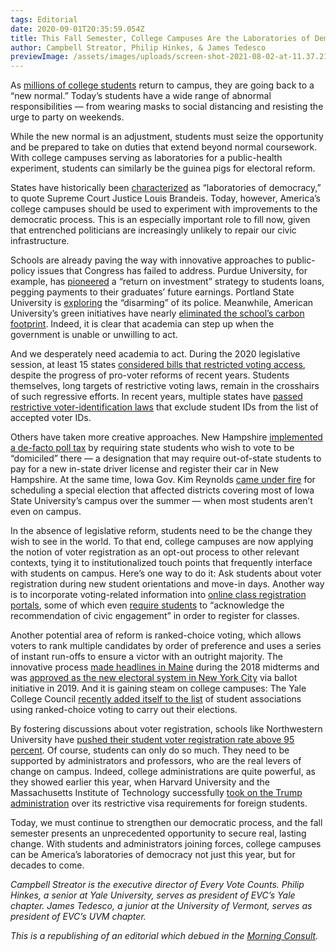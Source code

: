 ```yaml
---
tags: Editorial
date: 2020-09-01T20:35:59.054Z
title: This Fall Semester, College Campuses Are the Laboratories of Democracy
author: Campbell Streator, Philip Hinkes, & James Tedesco
previewImage: /assets/images/uploads/screen-shot-2021-08-02-at-11.37.21-pm.png
---
```

As [millions of college students](https://www.marketwatch.com/story/more-than-3-in-4-college-students-plan-to-return-to-campus-this-fall-but-they-promise-not-to-party-2020-07-15) return to campus, they are going back to a “new normal.” Today’s students have a wide range of abnormal responsibilities — from wearing masks to social distancing and resisting the urge to party on weekends.

While the new normal is an adjustment, students must seize the opportunity and be prepared to take on duties that extend beyond normal coursework. With college campuses serving as laboratories for a public-health experiment, students can similarly be the guinea pigs for electoral reform.

States have historically been [characterized](http://cdn.loc.gov/service/ll/usrep/usrep285/usrep285262/usrep285262.pdf) as “laboratories of democracy,” to quote Supreme Court Justice Louis Brandeis. Today, however, America’s college campuses should be used to experiment with improvements to the democratic process. This is an especially important role to fill now, given that entrenched politicians are increasingly unlikely to repair our civic infrastructure.

Schools are already paving the way with innovative approaches to public-policy issues that Congress has failed to address. Purdue University, for example, has [pioneered](https://www.npr.org/sections/money/2019/03/29/708152566/episode-903-a-new-way-to-pay-for-college) a “return on investment” strategy to students loans, pegging payments to their graduates’ future earnings. Portland State University is [exploring](https://www.opb.org/article/2020/08/13/psu-to-disarm-campus-police-officers-this-fall/) the “disarming” of its police. Meanwhile, American University’s green initiatives have nearly [eliminated the school’s carbon footprint](https://www.collegeraptor.com/find-colleges/articles/student-life/25-of-the-greenest-college-campuses-in-the-u-s/). Indeed, it is clear that academia can step up when the government is unable or unwilling to act.

And we desperately need academia to act. During the 2020 legislative session, at least 15 states [considered bills that restricted voting access](https://www.brennancenter.org/our-work/research-reports/voting-laws-roundup-2020), despite the progress of pro-voter reforms of recent years. Students themselves, long targets of restrictive voting laws, remain in the crosshairs of such regressive efforts. In recent years, multiple states have [passed restrictive voter-identification laws](https://washingtonmonthly.com/magazine/september-october-2019/the-voting-wars-come-to-campus/?fbclid=IwAR3SsDpO6RYRb4jHzWrfNJhVfexRETJr8hl2EaaSd4PVgezRcaGjNZTSrFM) that exclude student IDs from the list of accepted voter IDs.

Others have taken more creative approaches. New Hampshire [implemented a de-facto poll tax](https://www.nbcnews.com/politics/donald-trump/n-h-makes-it-tougher-students-vote-democrats-call-it-n892906) by requiring state students who wish to vote to be “domiciled” there — a designation that may require out-of-state students to pay for a new in-state driver license and register their car in New Hampshire. At the same time, Iowa Gov. Kim Reynolds [came under fire](https://www.insidehighered.com/news/2019/07/02/iowa-governor-accused-disenfranchising-college-students-special-election-date) for scheduling a special election that affected districts covering most of Iowa State University’s campus over the summer — when most students aren’t even on campus.

In the absence of legislative reform, students need to be the change they wish to see in the world. To that end, college campuses are now applying the notion of voter registration as an opt-out process to other relevant contexts, tying it to institutionalized touch points that frequently interface with students on campus. Here’s one way to do it: Ask students about voter registration during new student orientations and move-in days. Another way is to incorporate voting-related information into [online class registration portals](https://www.dailycal.org/2019/09/24/asuc-external-affairs-vice-presidents-office-releases-calcentral-voter-registration-portal/), some of which even [require students](https://www.stanforddaily.com/2020/02/06/new-enrollment-hold-encourages-students-to-register-to-vote/) to “acknowledge the recommendation of civic engagement” in order to register for classes.

Another potential area of reform is ranked-choice voting, which allows voters to rank multiple candidates by order of preference and uses a series of instant run-offs to ensure a victor with an outright majority. The innovative process [made headlines in Maine](https://www.washingtonpost.com/politics/2018/11/13/maines-ranked-choice-voting-just-kicked-congressional-seat-its-already-facing-lawsuit-gop-incumbent/) during the 2018 midterms and was [approved as the new electoral system in New York City](https://www.politico.com/states/new-york/albany/story/2019/11/05/ranked-choice-voting-adopted-in-new-york-city-along-with-other-ballot-measures-1226390) via ballot initiative in 2019. And it is gaining steam on college campuses: The Yale College Council [recently added itself to the list](https://www.nhregister.com/news/article/Democracy-Matters-Yale-group-making-sure-every-13712290.php) of student associations using ranked-choice voting to carry out their elections.

By fostering discussions about voter registration, schools like Northwestern University have [pushed their student voter registration rate above 95 percent](https://news.northwestern.edu/stories/2017/september/student-voter-registration-rate/). Of course, students can only do so much. They need to be supported by administrators and professors, who are the real levers of change on campus. Indeed, college administrations are quite powerful, as they showed earlier this year, when Harvard University and the Massachusetts Institute of Technology successfully [took on the Trump administration](https://www.nytimes.com/2020/07/08/us/harvard-mit-trump-ice-students.html) over its restrictive visa requirements for foreign students.

Today, we must continue to strengthen our democratic process, and the fall semester presents an unprecedented opportunity to secure real, lasting change. With students and administrators joining forces, college campuses can be America’s laboratories of democracy not just this year, but for decades to come.



*Campbell Streator is the executive director of Every Vote Counts. Philip Hinkes, a senior at Yale University, serves as president of EVC’s Yale chapter. James Tedesco, a junior at the University of Vermont, serves as president of EVC’s UVM chapter.*

*This is a republishing of an editorial which debued in the [Morning Consult](https://morningconsult.com/opinions/this-fall-semester-college-campuses-are-the-laboratories-of-democracy/).*